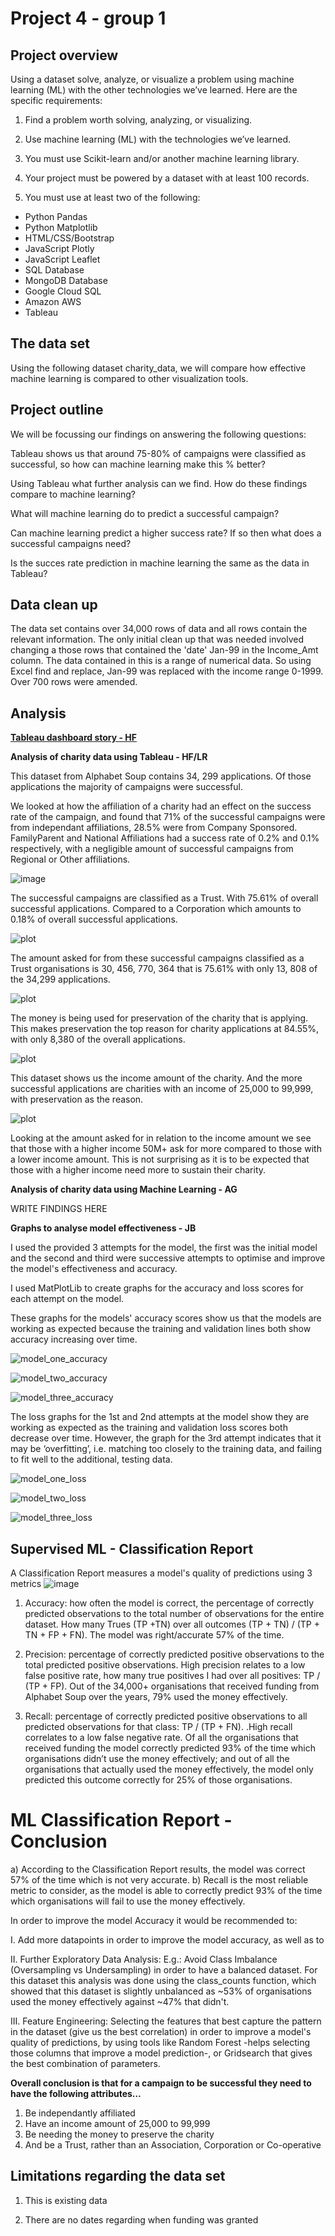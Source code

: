 # Project 4 - group 1

## Project overview

Using a dataset solve, analyze, or visualize a problem using machine learning (ML) with the other technologies we’ve learned. Here are the specific requirements:

1) Find a problem worth solving, analyzing, or visualizing.

2) Use machine learning (ML) with the technologies we’ve learned.

3) You must use Scikit-learn and/or another machine learning library.

4) Your project must be powered by a dataset with at least 100 records.

5) You must use at least two of the following:

* Python Pandas
* Python Matplotlib
* HTML/CSS/Bootstrap
* JavaScript Plotly
* JavaScript Leaflet
* SQL Database
* MongoDB Database
* Google Cloud SQL
* Amazon AWS
* Tableau

## The data set

Using the following dataset charity_data, we will compare how effective machine learning is compared to other visualization tools.

## Project outline 

We will be focussing our findings on answering the following questions:

Tableau shows us that around 75-80% of campaigns were classified as successful, so how can machine learning make this % better?

Using Tableau what further analysis can we find. How do these findings compare to machine learning?

What will machine learning do to predict a successful campaign?

Can machine learning predict a higher success rate? If so then what does a successful campaigns need?

Is the succes rate prediction in machine learning the same as the data in Tableau?

## Data clean up

The data set contains over 34,000 rows of data and all rows contain the relevant information. The only initial clean up that was needed involved changing a those rows that contained the 'date' Jan-99 in the Income_Amt column. The data contained in this is a range of numerical data. So using Excel find and replace, Jan-99 was replaced with the income range 0-1999. Over 700 rows were amended.

## Analysis

[**Tableau dashboard story - HF**](https://public.tableau.com/app/profile/hayley.fuller/viz/Project4-Charitydata/Charitydataanalysis)

**Analysis of charity data using Tableau - HF/LR**

This dataset from Alphabet Soup contains 34, 299 applications. Of those applications the majority of campaigns were successful.

We looked at how the affiliation of a charity had an effect on the success rate of the campaign, and found that 71% of the successful campaigns were from independant affiliations, 28.5% were from Company Sponsored. FamilyParent and National Affiliations had a success rate of 0.2% and 0.1% respectively, with a negligible amount of successful campaigns from Regional or Other affiliations.

![image](https://github.com/Rad-icalEdward/project4_group1/assets/123327719/282a2825-8e01-4304-b3e6-dd229087a3bd)

The successful campaigns are classified as a Trust. With 75.61% of overall successful applications. Compared to a Corporation which amounts to 0.18% of overall successful applications.

![plot](Images_HF/Successfull_data.png) 

The amount asked for from these successful campaigns classified as a Trust organisations is 30, 456, 770, 364 that is 75.61% with only 13, 808 of the 34,299 applications.

![plot](Images_HF/Amounts_perorganization_data.png) 

The money is being used for preservation of the charity that is applying. This makes preservation the top reason for charity applications at 84.55%, with only 8,380 of the overall applications.

![plot](Images_HF/Use_case_spend.png)

This dataset shows us the income amount of the charity. And the more successful applications are charities with an income of 25,000 to 99,999, with preservation as the reason.

![plot](Images_HF/Income_amount_data.png)

Looking at the amount asked for in relation to the income amount we see that those with a higher income 50M+ ask for more compared to those with a lower income amount. This is not surprising as it is to be expected that those with a higher income need more to sustain their charity.

**Analysis of charity data using Machine Learning - AG**

WRITE FINDINGS HERE

**Graphs to analyse model effectiveness - JB**

I used the provided 3 attempts for the model, the first was the initial model and the second and third were successive attempts to optimise and improve the model's effectiveness and accuracy.

I used MatPlotLib to create graphs for the accuracy and loss scores for each attempt on the model.

These graphs for the models' accuracy scores show us that the models are working as expected because the training and validation lines both show accuracy increasing over time.

![model_one_accuracy](https://github.com/Rad-icalEdward/project4_group1/assets/121570218/b8d58b2b-beff-4698-a6eb-e2b7f0388c0c)

![model_two_accuracy](https://github.com/Rad-icalEdward/project4_group1/assets/121570218/b4a8b4b5-ccbf-43e4-ba30-5507855427b3)

![model_three_accuracy](https://github.com/Rad-icalEdward/project4_group1/assets/121570218/060b7c9f-4ff0-4495-8981-fe431ebe28aa)

The loss graphs for the 1st and 2nd attempts at the model show they are working as expected as the training and validation loss scores both decrease over time.
However, the graph for the 3rd attempt indicates that it may be ‘overfitting’, i.e. matching too closely to the training data, and failing to fit well to the additional, testing data.

![model_one_loss](https://github.com/Rad-icalEdward/project4_group1/assets/121570218/cebd2d4f-4efe-46f7-8462-2747a9966526)

![model_two_loss](https://github.com/Rad-icalEdward/project4_group1/assets/121570218/3d259e90-b979-4358-a3aa-d42219ef933d)

![model_three_loss](https://github.com/Rad-icalEdward/project4_group1/assets/121570218/6c04bf6d-934d-4fe1-9690-0015f4361e79)

## Supervised ML - Classification Report 
A Classification Report measures a model's quality of predictions using 3 metrics
![image](https://github.com/Rad-icalEdward/project4_group1/assets/122496169/da7e721b-91d3-48ec-937b-8666e74bc4a8)

1. Accuracy: how often the model is correct, the percentage of correctly predicted observations to the total number of observations for the entire dataset. How many Trues (TP +TN) over all outcomes (TP + TN) / (TP + TN + FP + FN).
The model was right/accurate 57% of the time.

2. Precision: percentage of correctly predicted positive observations to the total predicted positive observations. High precision relates to a low false positive rate, how many true positives I had over all positives: TP / (TP + FP).
Out of the 34,000+ organisations that received funding from Alphabet Soup over the years, 79% used the money effectively.

3. Recall: percentage of correctly predicted positive observations to all predicted observations for that class: TP / (TP + FN). .High recall correlates to a low false negative rate.
Of all the organisations that received funding the model correctly predicted 93% of the time which organisations didn’t use the money effectively; and out of all the organisations that actually used the money effectively, the model only predicted this outcome correctly for 25% of those organisations.

# ML Classification Report - Conclusion
a) According to the Classification Report results, the model was correct 57% of the time which is not very accurate. 
b) Recall is the most reliable metric to consider, as the model is able to correctly predict 93% of the time which organisations will fail to use the money effectively.

In order to improve the model Accuracy it would be recommended to:

I. Add more datapoints in order to improve the model accuracy, as well as to

II. Further Exploratory Data Analysis: 
E.g.: Avoid Class Imbalance (Oversampling vs Undersampling) in order to have a balanced dataset. For this dataset this analysis was done using the class_counts function, which showed that this dataset is slightly unbalanced as ~53% of organisations used the money effectively against ~47% that didn't.

III. Feature Engineering: 
Selecting the features that best capture the pattern in the dataset (give us the best correlation) in order to improve a model's quality of predictions, by using tools like Random Forest -helps selecting those columns that improve a model prediction-, or Gridsearch that gives the best combination of parameters.

**Overall conclusion is that for a campaign to be successful they need to have the following attributes…**

1.  Be independantly affiliated
2.	Have an income amount of 25,000 to 99,999
3.	Be needing the money to preserve the charity
4.	And be a Trust, rather than an Association, Corporation or Co-operative

## Limitations regarding the data set

1) This is existing data

2) There are no dates regarding when funding was granted
